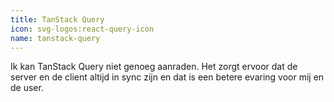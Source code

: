 ```yaml
---
title: TanStack Query
icon: svg-logos:react-query-icon
name: tanstack-query
---
```


Ik kan TanStack Query niet genoeg aanraden. Het zorgt ervoor dat de server en de client altijd in sync zijn en dat is een betere evaring voor mij en de user.
